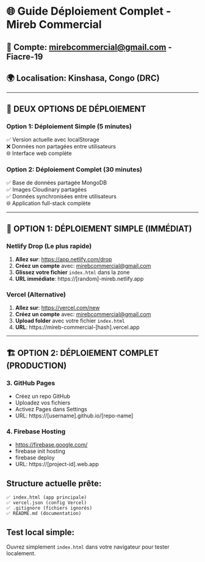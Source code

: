 # 🌐 Guide Déploiement Complet - Mireb Commercial

## 📧 Compte: mirebcommercial@gmail.com - Fiacre-19
## 🌍 Localisation: Kinshasa, Congo (DRC)

---

## 🎯 DEUX OPTIONS DE DÉPLOIEMENT

### **Option 1: Déploiement Simple (5 minutes)**
✅ Version actuelle avec localStorage  
❌ Données non partagées entre utilisateurs  
🌐 Interface web complète  

### **Option 2: Déploiement Complet (30 minutes)**
✅ Base de données partagée MongoDB  
✅ Images Cloudinary partagées  
✅ Données synchronisées entre utilisateurs  
🌐 Application full-stack complète  

---

## 🚀 OPTION 1: DÉPLOIEMENT SIMPLE (IMMÉDIAT)

### Netlify Drop (Le plus rapide)
1. **Allez sur**: https://app.netlify.com/drop
2. **Créez un compte** avec: mirebcommercial@gmail.com
3. **Glissez votre fichier** `index.html` dans la zone
4. **URL immédiate**: https://[random]-mireb.netlify.app

### Vercel (Alternative)
1. **Allez sur**: https://vercel.com/new
2. **Créez un compte** avec: mirebcommercial@gmail.com
3. **Upload folder** avec votre fichier `index.html` 
4. **URL**: https://mireb-commercial-[hash].vercel.app

---

## 🏗️ OPTION 2: DÉPLOIEMENT COMPLET (PRODUCTION)

### 3. GitHub Pages
- Créez un repo GitHub
- Uploadez vos fichiers
- Activez Pages dans Settings
- URL: https://[username].github.io/[repo-name]

### 4. Firebase Hosting
- https://firebase.google.com/
- firebase init hosting
- firebase deploy
- URL: https://[project-id].web.app

## Structure actuelle prête:
```
✅ index.html (app principale)
✅ vercel.json (config Vercel)
✅ .gitignore (fichiers ignorés)
✅ README.md (documentation)
```

## Test local simple:
Ouvrez simplement `index.html` dans votre navigateur pour tester localement.
